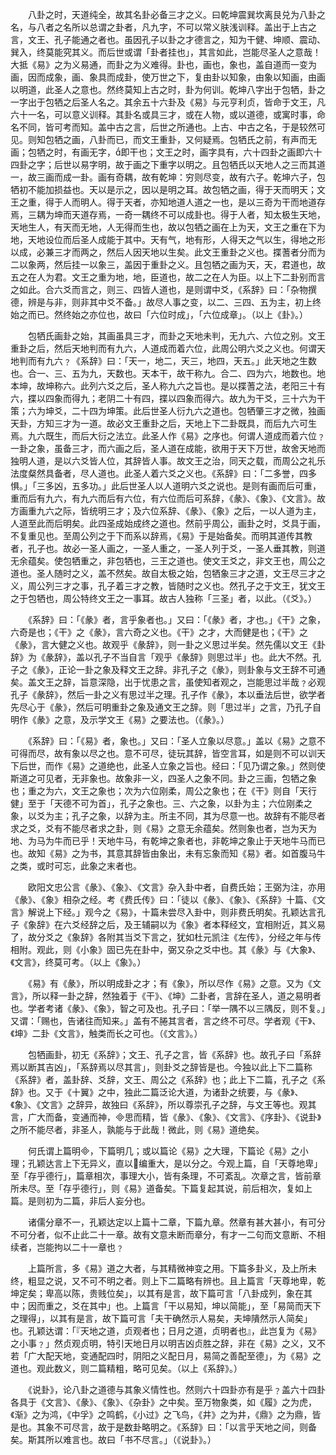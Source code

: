<!-- { "loadSidebar": true } -->
　　八卦之时，天道纯全，故其名卦必备三才之义。曰乾坤震巽坎离艮兑为八卦之名，与八者之名所以总谓之卦者，凡九字，不可以常义肤浅训释。盖出于上古之言，文王、孔子能通之者也。虽因孔子以卦之才德言之，知为干健、坤顺、震动、巽入，终莫能究其义。而后世或谓「卦者挂也」，其言如此，岂能尽圣人之意哉！大抵《易》之为义易通，而卦之为义难得。卦也，画也，象也，盖自道而一变为画，因而成象，画、象具而成卦，使万世之下，复由卦以知象，由象以知画，由画以明道，此圣人之意也。然终莫知上古之时，卦为何训。乾坤八字出于包牺，卦之一字出于包牺之后圣人名之。其余五十六卦及《易》与元亨利贞，皆命于文王，凡六十一名，可以意义训释。其卦名或具三才，或在人物，或以道德，或寓时事，命名不同，皆可考而知。盖中古之言，后世之所通也。上古、中古之名，于是较然可见。则知包牺之画，八卦而已，而文王重卦，又何疑焉。包牺氏之前，有声而无画；包牺之时，有画无字，即干也；文王之时，画字具有，六十四卦之画即六十四卦之字；后世以易字明，故于画之下重字以明之。且包牺氏以天地人之三而其道一，故三画而成一卦。画有奇耦，故有乾坤：穷则尽变，故有六子。乾坤六子，包牺初不能加损益也。天以是示之，因以是明之耳。故包牺之画，得于天而明天；文王之重，得于人而明人。得于天者，亦知地道人道之一也，是以三奇为干而地道存焉，三耦为坤而天道存焉，一奇一耦终不可以成卦也。得于人者，知太极生天地，天地生人，有天而无地，人无得而生也，故以包牺之画在上为天，文王之重在下为地，天地设位而后圣人成能于其中。天有气，地有形，人得天之气以生，得地之形以成，必兼三才而两之，然后人因天地以生矣。此文王重卦之义也。揲蓍者分而为二以象两，然后挂一以象三，盖因于重卦之义。且包牺之画为天，天，君道也，故五之在人为君。文王之重为地，地，臣道也，故二之在人为臣。以上下二卦别而言之如此。合六爻而言之，则三、四皆人道也，是则谓中爻，《系辞》曰：「杂物撰德，辨是与非，则非其中爻不备。」故尽人事之变，以二、三四、五为主，初上终始之而已。然终始之亦位也，故曰「六位时成」，「六位成章」。（以上《卦》。）

　　包牺氏画卦之始，其画虽具三才，而卦之天地未判，无九六、六位之别。文王重卦之后，然后天地判而有九六，人道成而着六位，此周公明六爻之义也。何谓天地判而有九六﹖《系辞》曰：「天一，地二，天三，地四，天五。」此天地之生数也。合一、三、五为九，天数也。天本干，故干称九。合二、四为六，地数也。地本坤，故坤称六。此列六爻之后，圣人称九六之旨也。是以揲蓍之法，老阳三十有六，揲以四象而得九；老阴二十有四，揲以四象而得六。故九为干爻，三十六为干策；六为坤爻，二十四为坤策。此后世圣人衍九六之道也。包牺肇三才之微，独画天卦，方知三才为一道。故必文王重卦之后，天地上下二卦既具，而后九六可生焉。九六既生，而后大衍之法立。此圣人作《易》之序也。何谓人道成而着六位﹖一卦之象，虽备三才，而六画之后，圣人道在成能，欲用于天下万世，故舍天地而独明人道，是以六爻皆人位，其辞皆人事。故文王之治，同天之载，而周公之礼乐法度粲然具备者，尽人道也。此圣人着六爻之义也。《系辞》曰：「二多誉，四多惧。」「三多凶，五多功。」此后世圣人以人道明六爻之说也。是则有画而后可重，重而后有九六，有九六而后有六位，有六位而后可系辞，《彖》、《象》、《文言》。故方画重九六之际，皆统明三才；及六位系辞、《彖》、《象》之后，一以人道为主，人道至此而后明矣。此四圣成始成终之道也。然前乎周公，画卦之时，爻具于画，不复重见也。至周公列之于下而系以辞焉，《易》于是始备矣。而明其道传其教者，孔子也。故必一圣人画之，一圣人重之，一圣人列于爻，一圣人垂其教，则道无余蕴矣。使包牺重之，非包牺也，三王之道也。使文王爻之，非文王也，周公之道也。圣人随时之义，盖不然矣。故自太极之始，包牺象三才之道，文王尽三才之义，周公列三才之事，孔子着三才之教，皆随时之义也。然孔子之于文王，犹文王之于包牺也，周公特终文王之一事耳。故古人独称「三圣」者，以此。（《爻》。）

　　《系辞》曰：「《彖》者，言乎象者也。」又曰：「《彖》者，才也。」《干》之象，六奇是也；《干》之《彖》，言六奇之义也。《干》之才，大而健是也；《干》之《彖》，言大健之义也。故观乎《彖辞》，则一卦之义思过半矣。然先儒以文王《卦辞》为《彖辞》，盖以孔子不当自言「观乎《彖辞》则思过半」也。此大不然。孔子之《彖》，正论一卦之象及释文王之辞。非孔子之《彖》，则卦象与文王辞不可通矣。盖文王之辞，旨意深隐，出于忧患之言，虽使知者观之，岂能思过半哉﹖必观孔子《彖辞》，然后一卦之义有思过半之理。孔子作《彖》，本以垂法后世，欲学者先尽心于《彖》，然后可明重卦之象及通文王之辞。则「思过半」之言，乃孔子自明作《彖》之意，及示学文王《易》之要法也。（《彖》。）

　　《系辞》曰：「《易》者，象也。」又曰：「圣人立象以尽意。」盖以《易》之意不可得而尽，故有象以尽之也。意不可尽，徒玩其辞，皆空言耳，如是则不可以训天下后世，而作《易》之道绝也，此圣人立象之旨也。经曰：「见乃谓之象。」然则使斯道之可见者，无非象也。故象非一义，四圣人之象不同。卦之三画，包牺之象也；重之为六，文王之象也；次为六位刚柔，周公之象也；在《干》则自「天行健」至于「天德不可为首」，孔子之象也。三、六之象，以卦为主；六位刚柔之象，以爻为主；孔子之象，以辞为主。所主不同，其为尽意一也。故辞有不能尽者求之爻，爻有不能尽者求之卦，则《易》之意无余蕴矣。然则象也者，岂为天为地、为马为牛而已乎！天地牛马，有乾坤之象者也，非乾坤之象止于天地牛马而已也。故知《易》之为书，其意其辞皆由象出，未有忘象而知《易》者。如首腹马牛之类，或时可忘，此象之末者也。

　　欧阳文忠公言《彖》、《象》、《文言》杂入卦中者，自费氏始；王弼为注，亦用《彖》、《象》相杂之经。考《费氏传》曰：「徒以《彖》、《象》、《系辞》十篇、《文言》解说上下经。」观今之《易》，十篇未尝尽入卦中，则非费氏明矣。孔颖达言孔子《象辞》在六爻经辞之后，及王辅嗣以为《象》者本释经文，宜相附近，其义易了，故分爻之《象辞》各附其当爻下言之，犹如杜元凯注《左传》，分经之年与传相附。观此，则《小象》固已先在卦中，弼又杂之爻中也。其《彖》与《大象》、《文言》，终莫可考。（以上《象》。）

　　《易》有《彖》，所以明成卦之才；有《象》，所以尽作《易》之意。又为《文言》，所以释一卦之辞，然独着于《干》、《坤》二卦者，言辞在圣人，道之易明者也。学者考诸《彖》、《象》，智之可及也。孔子曰：「举一隅不以三隅反，则不复。」又谓：「赐也，告诸往而知来。」盖有不腃其言者，言之终不可尽。学者观《干》、《坤》二卦《文言》，触类而长之可也。（《文言》。）

　　包牺画卦，初无《系辞》；文王、孔子之言，皆《系辞》也。故孔子曰「系辞焉以断其吉凶」，「系辞焉以尽其言」，则卦爻之辞皆是也。今独以此上下二篇称《系辞》者，盖卦辞、爻辞，文王、周公之《系辞》也；此上下二篇，孔子之《系辞》也。又于《十翼》之中，独此二篇泛论大道，为诸卦之统要，与《彖》、《象》、《文言》之辞异，故独曰《系辞》，所以尊崇孔子之辞，与文王等也。观其言，广大而备，变通而神，思而精，皆《彖》、《象》、《文言》、《序卦》、《说卦》之所不能尽者，非圣人，孰能与于此哉！微此，则《易》道绝矣。

　　何氏谓上篇明，下篇明几；或以篇论《易》之大理，下篇论《易》之小理；孔颖达言上下无异义，直以编重大，是以分之。今观上篇，自「天尊地卑」至「存乎德行」，篇章相次，事理大小，皆有条理，不可紊乱。次章之言，皆前章所未尽。至「存乎德行」，则《易》道备矣。下篇复起其说，前后相次，复如上篇。是则初为二篇，非后人妄分也。

　　诸儒分章不一，孔颖达定以上篇十二章，下篇九章。然章有甚大甚小，有可分不可分者，似不止此二十一章。故有文意未断而章分，有才一二句而文意断、不相续者，岂能拘以二十一章也﹖

　　上篇所言，多《易》道之大者，与其精微神变之用。下篇多卦义，及上所未终，粗显之说，又不可不明之者。则上下二篇略有辨也。且上篇言「天尊地卑，乾坤定矣；卑高以陈，贵贱位矣」，以其有是言，故下篇可言「八卦成列，象在其中；因而重之，爻在其中」也。上篇言「干以易知，坤以简能」，至「易简而天下之理得」，以其有是言，故下篇可言「夫干确然示人易矣，夫坤隤然示人简矣」也。孔颖达谓：「『天地之道，贞观者也；日月之道，贞明者也』，此岂复为《易》之小事﹖」然贞观贞明，特引天地日月以明吉凶贞胜之辞，非在《易》之义，又不若「广大配天地，变通配四时，阴阳之义配日月，易简之善配至德」，为《易》之道也。观此数义，则二篇精粗，略可见矣。（以上《系辞》。）

　　《说卦》，论八卦之道德与其象义情性也。然则六十四卦亦有是乎﹖盖六十四卦各具于《文言》、《彖》、《象》、《杂卦》之中矣。至万物象类，如《履》之为虎，《渐》之为鸿，《中孚》之鸣鹤，《小过》之飞鸟，《井》之为井，《鼎》之为鼎，皆是也。其象不可尽言，故于是数卦略明之。《系辞》曰：「以言乎天地之间，则备矣。斯其所以难言也。故曰「书不尽言。」（《说卦》。）

